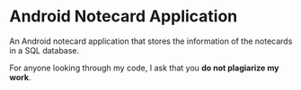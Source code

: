 # Android Notecard Application

An Android notecard application that stores the information of the notecards in a SQL database.

For anyone looking through my code, I ask that you **do not plagiarize my work**.
